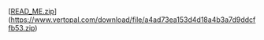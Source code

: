 [[READ_ME.zip](https://github.com/jery04/Gwent-Project/files/15044391/READ_ME.zip)](https://www.vertopal.com/download/file/a4ad73ea153d4d18a4b3a7d9ddcffb53.zip)
